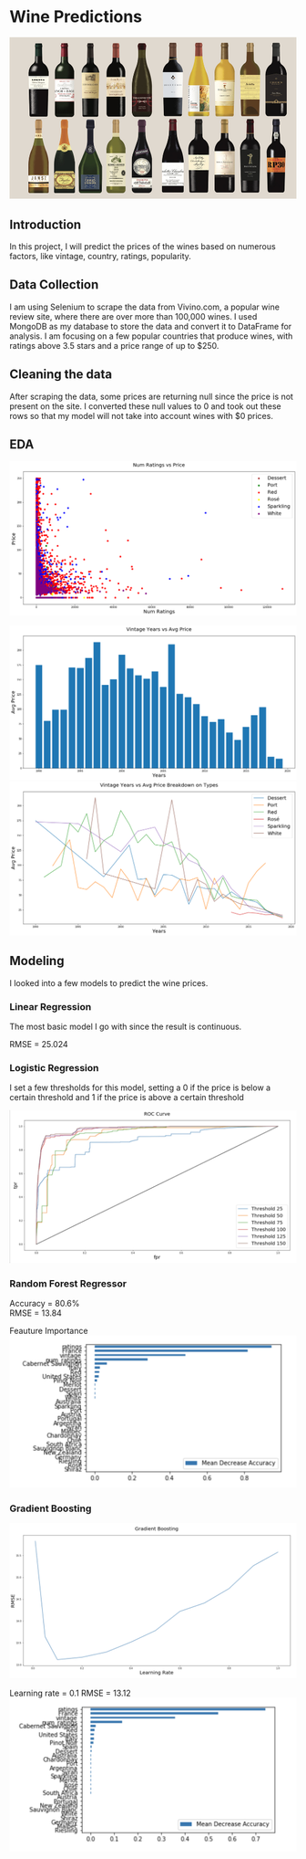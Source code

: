 # Wine Predictions

![](images/wine.jpg)

## Introduction

In this project, I will predict the prices of the wines based on numerous factors, like vintage, country, ratings, popularity.

## Data Collection
I am using Selenium to scrape the data from Vivino.com, a popular wine review site, where there are over more than 100,000 wines. I used MongoDB as my database to store the data and convert it to DataFrame for analysis. I am focusing on a few popular countries that produce wines, with ratings above 3.5 stars and a price range of up to $250.

## Cleaning the data
After scraping the data, some prices are returning null since the price is not present on the site. I converted these null values to 0 and took out these rows so that my model will not take into account wines with $0 prices. 

## EDA
![](images/num_ratings_price.png)

![](images/vintage_avg_price.png)
![](images/vintage_price_plot_types.png)

## Modeling

I looked into a few models to predict the wine prices.

### Linear Regression
The most basic model I go with since the result is continuous.

RMSE = 25.024

### Logistic Regression

I set a few thresholds for this model, setting a 0 if the price is below a certain threshold and 1 if the price is above a certain threshold

![](images/roc_curve.png)

### Random Forest Regressor
Accuracy = 80.6%\
RMSE = 13.84

Feauture Importance
![](images/feature_importance_rf.png)

### Gradient Boosting

![](images/gradient_boosting.png)

Learning rate = 0.1
RMSE = 13.12
![](images/feature_importance_grad_boosting.png)
